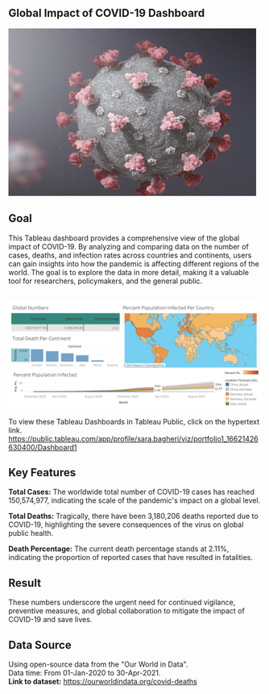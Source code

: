 ##   Global Impact of COVID-19 Dashboard

![alt text](https://github.com/SaraBagherii/SaraBagherii.github.io/blob/main/images/pic02.jpg)
## Goal<br /> 
This Tableau dashboard provides a comprehensive view of the global impact of COVID-19. By analyzing and comparing data on the number of cases, deaths, and infection rates across countries and continents, users can gain insights into how the pandemic is affecting different regions of the world. The goal is to explore the data in more detail, making it a valuable tool for researchers, policymakers, and the general public. 


##
![alt text](https://github.com/SaraBagherii/Tableau-Visualization-Covid19/blob/main/Dashboard%20.png)

To view these Tableau Dashboards in Tableau Public, click on the hypertext link.
https://public.tableau.com/app/profile/sara.bagheri/viz/portfolio1_16621426630400/Dashboard1


## Key Features


**Total Cases:** The worldwide total number of COVID-19 cases has reached 150,574,977, indicating the scale of the pandemic's impact on a global level.<br /> 

**Total Deaths:** Tragically, there have been 3,180,206 deaths reported due to COVID-19, highlighting the severe consequences of the virus on global public health.<br /> 

**Death Percentage:** The current death percentage stands at 2.11%, indicating the proportion of reported cases that have resulted in fatalities.<br /> 

## Result
These numbers underscore the urgent need for continued vigilance, preventive measures, and global collaboration to mitigate the impact of COVID-19 and save lives.

## Data Source
Using open-source data from the "Our World in Data".<br /> 
Data time:  From 01-Jan-2020 to 30-Apr-2021.<br /> 
**Link to dataset:** https://ourworldindata.org/covid-deaths








